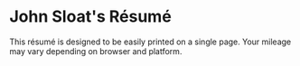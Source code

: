 # John Sloat's Résumé

This résumé is designed to be easily printed on a single page. Your mileage may vary depending on browser and platform.
